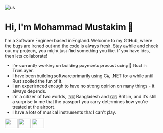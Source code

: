 <!--
**mustakimali/mustakimali** is a ✨ _special_ ✨ repository because its `README.md` (this file) appears on your GitHub profile.

Here are some ideas to get you started:

- 🔭 I’m currently working on ...
- 🌱 I’m currently learning ...
- 👯 I’m looking to collaborate on ...
- 🤔 I’m looking for help with ...
- 💬 Ask me about ...
- 📫 How to reach me: ...
- 😄 Pronouns: ...
- ⚡ Fun fact: ...
-->

![us](https://user-images.githubusercontent.com/1546896/213879923-a31380e6-68c1-413f-970c-6e7b0641c615.png)

# Hi, I'm Mohammad Mustakim 👋

I'm a Software Engineer based in England. Welcome to my GitHub, where the bugs are ironed out and the code is always fresh. Stay awhile and check out my projects, you might just find something you like. If you have ides, then lets collaborate!

- I’m currently working on building payments product using 🦀 Rust in TrueLayer.
- I have been building software primarily using C#, .NET for a while until Rust spoiled the fun of it.
- I am experienced enough to have no strong opinion on many things - it always depends.
- I'm a citizen of two worlds, 🇧🇩 Bangladesh and 🇬🇧 Britain, and it's still a surprise to me that the passport you carry determines how you're treated at the airport.
- I have a lots of musical instruments that I can't play.

<p align="left">
  <a href="https://twitter.com/MustakimAli" target="blank"><img align="center" src="https://cdn.jsdelivr.net/npm/simple-icons@3.0.1/icons/twitter.svg" alt="" height="30" width="40" /></a>
  <a href="https://www.linkedin.com/in/mustakimali" target="blank"><img align="center" src="https://cdn.jsdelivr.net/npm/simple-icons@3.0.1/icons/linkedin.svg" alt="" height="30" width="40" /></a>
  <a href="https://www.instagram.com/mustak.im/" target="blank"><img align="center" src="https://cdn.jsdelivr.net/npm/simple-icons@3.0.1/icons/instagram.svg" alt="" height="30" width="40" /></a>
</p>
